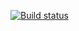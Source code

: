 [![Build status](https://ci.appveyor.com/api/projects/status/996e03qpw29srrt9?svg=true)](https://ci.appveyor.com/project/AndreyTu/selenide)
